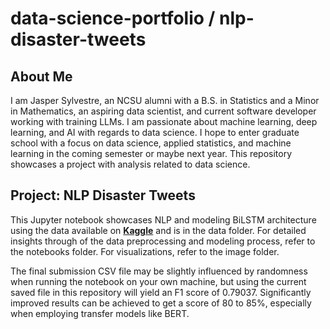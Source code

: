 # data-science-portfolio / nlp-disaster-tweets

## About Me
I am Jasper Sylvestre, an NCSU alumni with a B.S. in Statistics and a Minor in Mathematics, an aspiring data scientist, and current software developer working with training LLMs. I am passionate about machine learning, deep learning, and AI with regards to data science. I hope to enter graduate school with a focus on data science, applied statistics, and machine learning in the coming semester or maybe next year. This repository showcases a project with analysis related to data science.

## Project: NLP Disaster Tweets
This Jupyter notebook showcases NLP and modeling BiLSTM architecture using the data available on __[Kaggle](https://www.kaggle.com/competitions/nlp-getting-started/data)__ and is in the data folder. For detailed insights through of the data preprocessing and modeling process, refer to the notebooks folder. For visualizations, refer to the image folder.

The final submission CSV file may be slightly influenced by randomness when running the notebook on your own machine, but using  the current saved file in this repository will yield an F1 score of 0.79037. Significantly improved results can be achieved to get a score of 80 to 85%, especially when employing transfer models like BERT.
